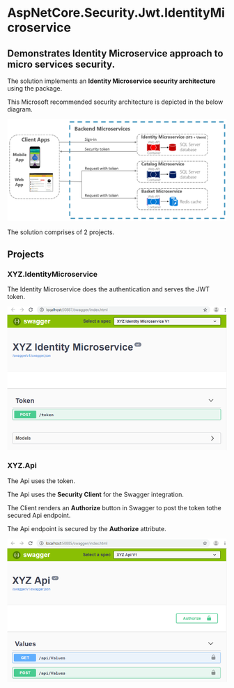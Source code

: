 # AspNetCore.Security.Jwt.IdentityMicroservice

## Demonstrates Identity Microservice approach to micro services security.

The solution implements an **Identity Microservice security architecture** using the package.

This Microsoft recommended security architecture is depicted in the below diagram.

![Identity Microservice architecture](https://github.com/VeritasSoftware/AspNetCore.Security.Jwt.IdentityMicroservice/blob/master/IdentityMicroserviceAuth.png)

The solution comprises of 2 projects.

## Projects

### XYZ.IdentityMicroservice

The Identity Microservice does the authentication and serves the JWT token.

![Identity Microservice Swagger](https://github.com/VeritasSoftware/AspNetCore.Security.Jwt.IdentityMicroservice/blob/master/IdentityMicroserviceSwagger.png)

### XYZ.Api

The Api uses the token.

The Api uses the **Security Client** for the Swagger integration.

The Client renders an **Authorize** button in Swagger to post the token tothe secured Api endpoint.

The Api endpoint is secured by the **Authorize** attribute.

![Client API Swagger](https://github.com/VeritasSoftware/AspNetCore.Security.Jwt.IdentityMicroservice/blob/master/ClientAPISwagger.png)